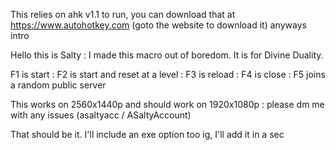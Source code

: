 This relies on ahk v1.1 to run, you can download that at https://www.autohotkey.com (goto the website to download it)
anyways intro


Hello this is Salty :
I made this macro out of boredom. It is for Divine Duality.

F1 is start :
F2 is start and reset at a level :
F3 is reload :
F4 is close :
F5 joins a random public server

This works on 2560x1440p and should work on 1920x1080p : 
please dm me with any issues (asaltyacc / ASaltyAccount)

That should be it. I'll include an exe option too ig, I'll add it in a sec
